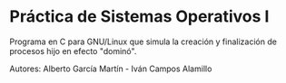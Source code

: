 # Práctica de Sistemas Operativos I
Programa en C para GNU/Linux que simula la creación y finalización de procesos hijo en efecto "dominó".

Autores: Alberto García Martín -
         Iván Campos Alamillo
